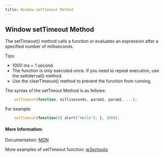 ```yaml
---
title: Window setTimeout Method
---
```

## Window setTimeout Method

The setTimeout() method calls a function or evaluates an expression after a specified number of milliseconds.

Tips: 

* 1000 ms = 1 second.
* The function is only executed once. If you need to repeat execution, use the setInterval() method.
* Use the clearTimeout() method to prevent the function from running.

The syntax of the setTimout Method is as follows: 

```js
    setTimeout(function, milliseconds, param1, param2, ...);
```

For example: 
```js
    setTimeout(function(){ alert("Hello"); }, 3000);
```

#### More Information:

Documentation: [MDN](https://developer.mozilla.org/en-US/docs/Web/API/WindowOrWorkerGlobalScope/setTimeout)

More examples of setTimeout function: [w3schools](https://www.w3schools.com/jsref/met_win_settimeout.asp)
